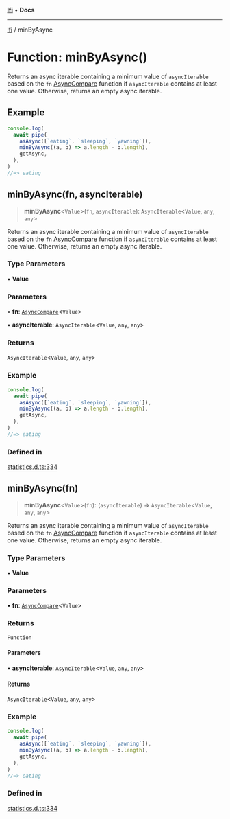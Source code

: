[**lfi**](../readme.md) • **Docs**

***

[lfi](../globals.md) / minByAsync

# Function: minByAsync()

Returns an async iterable containing a minimum value of `asyncIterable` based
on the `fn` [AsyncCompare](../type-aliases/AsyncCompare.md) function if `asyncIterable` contains at
least one value. Otherwise, returns an empty async iterable.

## Example

```js
console.log(
  await pipe(
    asAsync([`eating`, `sleeping`, `yawning`]),
    minByAsync((a, b) => a.length - b.length),
    getAsync,
  ),
)
//=> eating
```

## minByAsync(fn, asyncIterable)

> **minByAsync**\<`Value`\>(`fn`, `asyncIterable`): `AsyncIterable`\<`Value`, `any`, `any`\>

Returns an async iterable containing a minimum value of `asyncIterable` based
on the `fn` [AsyncCompare](../type-aliases/AsyncCompare.md) function if `asyncIterable` contains at
least one value. Otherwise, returns an empty async iterable.

### Type Parameters

• **Value**

### Parameters

• **fn**: [`AsyncCompare`](../type-aliases/AsyncCompare.md)\<`Value`\>

• **asyncIterable**: `AsyncIterable`\<`Value`, `any`, `any`\>

### Returns

`AsyncIterable`\<`Value`, `any`, `any`\>

### Example

```js
console.log(
  await pipe(
    asAsync([`eating`, `sleeping`, `yawning`]),
    minByAsync((a, b) => a.length - b.length),
    getAsync,
  ),
)
//=> eating
```

### Defined in

[statistics.d.ts:334](https://github.com/TomerAberbach/lfi/blob/d7a0f90dd72245d6efd6bd97c58a78b3f3028f25/src/operations/statistics.d.ts#L334)

## minByAsync(fn)

> **minByAsync**\<`Value`\>(`fn`): (`asyncIterable`) => `AsyncIterable`\<`Value`, `any`, `any`\>

Returns an async iterable containing a minimum value of `asyncIterable` based
on the `fn` [AsyncCompare](../type-aliases/AsyncCompare.md) function if `asyncIterable` contains at
least one value. Otherwise, returns an empty async iterable.

### Type Parameters

• **Value**

### Parameters

• **fn**: [`AsyncCompare`](../type-aliases/AsyncCompare.md)\<`Value`\>

### Returns

`Function`

#### Parameters

• **asyncIterable**: `AsyncIterable`\<`Value`, `any`, `any`\>

#### Returns

`AsyncIterable`\<`Value`, `any`, `any`\>

### Example

```js
console.log(
  await pipe(
    asAsync([`eating`, `sleeping`, `yawning`]),
    minByAsync((a, b) => a.length - b.length),
    getAsync,
  ),
)
//=> eating
```

### Defined in

[statistics.d.ts:334](https://github.com/TomerAberbach/lfi/blob/d7a0f90dd72245d6efd6bd97c58a78b3f3028f25/src/operations/statistics.d.ts#L334)
